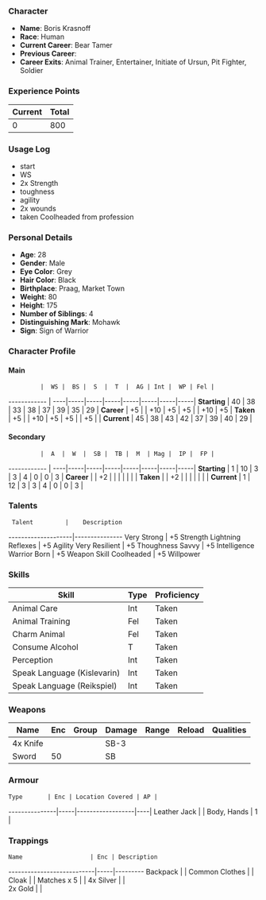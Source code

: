 ### Character
- **Name**: Boris Krasnoff
- **Race**: Human
- **Current Career**: Bear Tamer
- **Previous Career**: 
- **Career Exits**: Animal Trainer, Entertainer, Initiate of Ursun, Pit Fighter, Soldier

### Experience Points
Current | Total
--------|------
     0  | 800
    
### Usage Log
- start
- WS
- 2x Strength
- toughness
- agility
- 2x wounds
- taken Coolheaded from profession

### Personal Details
- **Age**: 28
- **Gender**: Male
- **Eye Color**: Grey
- **Hair Color**: Black
- **Birthplace**: Praag, Market Town
- **Weight**: 80
- **Height**: 175
- **Number of Siblings**: 4
- **Distinguishing Mark**: Mohawk
- **Sign**: Sign of Warrior

### Character Profile

#### Main
             |  WS |  BS |  S  |  T  |  AG | Int |  WP | Fel |
------------ | ----|-----|-----|-----|-----|-----|-----|-----|
**Starting** |  40 |  38 |  33 |  38 |  37 |  39 |  35 |  29 |
**Career**   |  +5 |     | +10 |  +5 |  +5 |     | +10 |  +5 |
**Taken**    |  +5 |     | +10 |  +5 |  +5 |     |  +5 |     |
**Current**  |  45 |  38 |  43 |  42 |  37 |  39 |  40 |  29 |

#### Secondary
             |  A  |  W  |  SB |  TB |  M  | Mag |  IP |  FP |
------------ | ----|-----|-----|-----|-----|-----|-----|-----|
**Starting** |  1  |  10 |  3  |  3  |  4  |  0  |  0  |  3  |
**Career**   |     |  +2 |     |     |     |     |     |     |
**Taken**    |     |  +2 |     |     |     |     |     |     |
**Current**  |  1  |  12 |  3  |  3  |  4  |  0  |  0  |  3  |
  
### Talents
     Talent         |    Description
--------------------|---------------
Very Strong         | +5 Strength
Lightning Reflexes  | +5 Agility
Very Resilient      | +5 Thoughness
Savvy               | +5 Intelligence
Warrior Born        | +5 Weapon Skill
Coolheaded          | +5 Willpower

### Skills
Skill                        | Type| Proficiency
-----------------------------|-----|---------
Animal Care                  | Int | Taken
Animal Training              | Fel | Taken
Charm Animal                 | Fel | Taken
Consume Alcohol              |  T  | Taken
Perception                   | Int | Taken
Speak Language (Kislevarin)  | Int | Taken
Speak Language (Reikspiel)   | Int | Taken

### Weapons
   Name  | Enc | Group | Damage | Range | Reload | Qualities
-------- |-----|-------|--------|-------|--------|----------
4x Knife |     |       |  SB-3  |       |        | 
   Sword |  50 |       |   SB   |       |        | 
  
### Armour
    Type       | Enc | Location Covered | AP |
---------------|-----|------------------|----|
Leather Jack   |     | Body, Hands      |  1 |

### Trappings
    Name                   | Enc | Description
---------------------------|-----|---------
Backpack                   |     | 
Common Clothes             |     | 
Cloak                      |     | 
Matches x 5                |     | 
4x Silver                  |     |  
2x Gold                    |     |  

